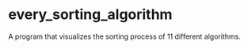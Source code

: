 # every_sorting_algorithm
A program that visualizes the sorting process of 11 different algorithms.
